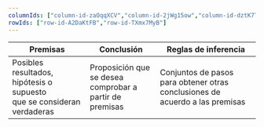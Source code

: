 ```yaml
---
columnIds: ["column-id-zaOqqXCV","column-id-2jWg15ow","column-id-dztK7Thq"]
rowIds: ["row-id-A2DaKtFB","row-id-TXmx7MyB"]
---
```


| Premisas                                                                    | Conclusión                                                   | Reglas de inferencia                                                             |
| --------------------------------------------------------------------------- | ------------------------------------------------------------ | -------------------------------------------------------------------------------- |
| Posibles resultados, hipótesis o supuesto <br> que se consideran verdaderas | Proposición que se desea <br> comprobar a partir de premisas | Conjuntos de pasos <br>para obtener otras conclusiones de acuerdo a las premisas |
